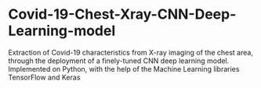# Covid-19-Chest-Xray-CNN-Deep-Learning-model
Extraction of Covid-19 characteristics from X-ray imaging of the chest area, through the deployment of a finely-tuned CNN deep learning model. Implemented on Python, with the help of the Machine Learning libraries TensorFlow and Keras
